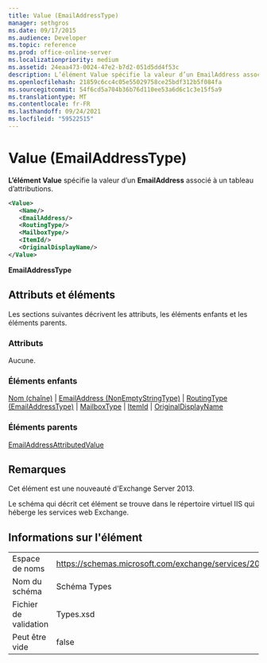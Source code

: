 ```yaml
---
title: Value (EmailAddressType)
manager: sethgros
ms.date: 09/17/2015
ms.audience: Developer
ms.topic: reference
ms.prod: office-online-server
ms.localizationpriority: medium
ms.assetid: 24eaa473-0024-47e2-b7d2-051d5dd4f53c
description: L’élément Value spécifie la valeur d’un EmailAddress associé à un tableau d’attributions.
ms.openlocfilehash: 21859c6cc4c05e55029758ce25bdf312b5f084fa
ms.sourcegitcommit: 54f6cd5a704b36b76d110ee53a6d6c1c3e15f5a9
ms.translationtype: MT
ms.contentlocale: fr-FR
ms.lasthandoff: 09/24/2021
ms.locfileid: "59522515"
---
```

# <a name="value-emailaddresstype"></a>Value (EmailAddressType)

**L’élément Value** spécifie la valeur d’un **EmailAddress** associé à un tableau d’attributions. 
  
```XML
<Value>
   <Name/>
   <EmailAddress/>
   <RoutingType/>
   <MailboxType/>
   <ItemId/>
   <OriginalDisplayName/>
</Value>
```

**EmailAddressType**

## <a name="attributes-and-elements"></a>Attributs et éléments

Les sections suivantes décrivent les attributs, les éléments enfants et les éléments parents.
  
### <a name="attributes"></a>Attributs

Aucune.
  
### <a name="child-elements"></a>Éléments enfants

[Nom (chaîne)](name-string.md)  |  [EmailAddress (NonEmptyStringType)](emailaddress-nonemptystringtype.md)  |  [RoutingType (EmailAddressType)](routingtype-emailaddresstype.md)  |  [MailboxType](mailboxtype.md)  |  [ItemId](itemid.md)  |  [OriginalDisplayName](originaldisplayname.md)
  
### <a name="parent-elements"></a>Éléments parents

[EmailAddressAttributedValue](emailaddressattributedvalue.md)
  
## <a name="remarks"></a>Remarques

Cet élément est une nouveauté d'Exchange Server 2013.
  
Le schéma qui décrit cet élément se trouve dans le répertoire virtuel IIS qui héberge les services web Exchange.
  
## <a name="element-information"></a>Informations sur l'élément

|||
|:-----|:-----|
|Espace de noms  <br/> |https://schemas.microsoft.com/exchange/services/2006/types  <br/> |
|Nom du schéma  <br/> |Schéma Types  <br/> |
|Fichier de validation  <br/> |Types.xsd  <br/> |
|Peut être vide  <br/> |false  <br/> |
   

